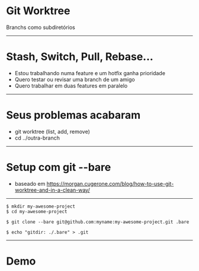 # Git Worktree
Branchs como subdiretórios

---
# Stash, Switch, Pull, Rebase...

- Estou trabalhando numa feature e um hotfix ganha prioridade
- Quero testar ou revisar uma branch de um amigo
- Quero trabalhar em duas features em paralelo 

---
# Seus problemas acabaram

- git worktree (list, add, remove)
- cd ../outra-branch

---
# Setup com git --bare

- baseado em https://morgan.cugerone.com/blog/how-to-use-git-worktree-and-in-a-clean-way/

---

```
$ mkdir my-awesome-project
$ cd my-awesome-project

$ git clone --bare git@github.com:myname:my-awesome-project.git .bare

$ echo "gitdir: ./.bare" > .git
```
---
# Demo

